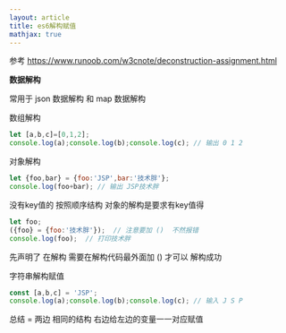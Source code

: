 ```yaml
---
layout: article
title: es6解构赋值
mathjax: true
---
```

参考 https://www.runoob.com/w3cnote/deconstruction-assignment.html

**数据解构**

常用于 json 数据解构  和  map 数据解构

数组解构

```javascript
let [a,b,c]=[0,1,2];
console.log(a);console.log(b);console.log(c); // 输出 0 1 2
```



对象解构

```javascript
let {foo,bar} = {foo:'JSP',bar:'技术胖'};
console.log(foo+bar); // 输出 JSP技术胖
```



没有key值的 按照顺序结构  对象的解构是要求有key值得



```javascript
let foo;
({foo} = {foo:'技术胖'});  // 注意要加 ()  不然报错
console.log(foo);  // 打印技术胖
```

先声明了  在解构  需要在解构代码最外面加 ()  才可以 解构成功

字符串解构赋值

```javascript
const [a,b,c] = 'JSP';
console.log(a);console.log(b);console.log(c); // 输入 J S P
```

总结   =  两边 相同的结构  右边给左边的变量一一对应赋值


